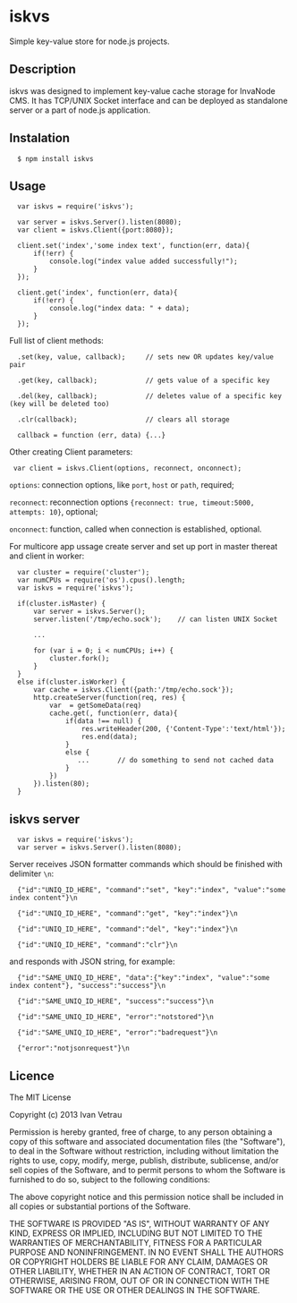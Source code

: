 iskvs
==============

Simple key-value store for node.js projects.

## Description

iskvs was designed to implement key-value cache storage for InvaNode CMS. It has TCP/UNIX Socket interface and can be deployed as standalone server or a part of node.js application.

## Instalation

      $ npm install iskvs

## Usage

      var iskvs = require('iskvs');
      
      var server = iskvs.Server().listen(8080);
      var client = iskvs.Client({port:8080});

      client.set('index','some index text', function(err, data){
          if(!err) {
              console.log("index value added successfully!");
          }
      });

      client.get('index', function(err, data){
          if(!err) {
              console.log("index data: " + data);
          }
      });

Full list of client methods: 

      .set(key, value, callback);     // sets new OR updates key/value pair 
      
      .get(key, callback);            // gets value of a specific key
      
      .del(key, callback);            // deletes value of a specific key (key will be deleted too)
      
      .clr(callback);                 // clears all storage

      callback = function (err, data) {...} 

Other creating Client parameters:
      
     var client = iskvs.Client(options, reconnect, onconnect);

`options`: connection options, like `port`, `host` or `path`, required;

`reconnect`: reconnection options `{reconnect: true, timeout:5000, attempts: 10}`, optional;
         
`onconnect`: function, called when connection is established, optional.

For multicore app ussage create server and set up port in master thereat and client in worker:
      
      var cluster = require('cluster');
      var numCPUs = require('os').cpus().length;
      var iskvs = require('iskvs');
      
      if(cluster.isMaster) {
          var server = iskvs.Server();
          server.listen('/tmp/echo.sock');    // can listen UNIX Socket

          ...

          for (var i = 0; i < numCPUs; i++) {
              cluster.fork();
          }
      }
      else if(cluster.isWorker) {
          var cache = iskvs.Client({path:'/tmp/echo.sock'});
          http.createServer(function(req, res) {
              var  = getSomeData(req)
              cache.get(, function(err, data){
                  if(data !== null) {
                      res.writeHeader(200, {'Content-Type':'text/html'});
                      res.end(data);
                  }
                  else {
                     ...       // do something to send not cached data
                  }  
              })
          }).listen(80);  
      }
      
## iskvs server
      
      var iskvs = require('iskvs');
      var server = iskvs.Server().listen(8080);

Server receives JSON formatter commands which should be finished with delimiter `\n`:

      {"id":"UNIQ_ID_HERE", "command":"set", "key":"index", "value":"some index content"}\n

      {"id":"UNIQ_ID_HERE", "command":"get", "key":"index"}\n

      {"id":"UNIQ_ID_HERE", "command":"del", "key":"index"}\n

      {"id":"UNIQ_ID_HERE", "command":"clr"}\n

and responds with JSON string, for example:

      {"id":"SAME_UNIQ_ID_HERE", "data":{"key":"index", "value":"some index content"}, "success":"success"}\n

      {"id":"SAME_UNIQ_ID_HERE", "success":"success"}\n

      {"id":"SAME_UNIQ_ID_HERE", "error":"notstored"}\n

      {"id":"SAME_UNIQ_ID_HERE", "error":"badrequest"}\n

      {"error":"notjsonrequest"}\n

## Licence

The MIT License

Copyright (c) 2013 Ivan Vetrau

Permission is hereby granted, free of charge, to any person obtaining a copy of this software and associated documentation files (the "Software"), to deal in the Software without restriction, including without limitation the rights to use, copy, modify, merge, publish, distribute, sublicense, and/or sell copies of the Software, and to permit persons to whom the Software is furnished to do so, subject to the following conditions:

The above copyright notice and this permission notice shall be included in all copies or substantial portions of the Software.

THE SOFTWARE IS PROVIDED "AS IS", WITHOUT WARRANTY OF ANY KIND, EXPRESS OR IMPLIED, INCLUDING BUT NOT LIMITED TO THE WARRANTIES OF MERCHANTABILITY, FITNESS FOR A PARTICULAR PURPOSE AND NONINFRINGEMENT. IN NO EVENT SHALL THE AUTHORS OR COPYRIGHT HOLDERS BE LIABLE FOR ANY CLAIM, DAMAGES OR OTHER LIABILITY, WHETHER IN AN ACTION OF CONTRACT, TORT OR OTHERWISE, ARISING FROM, OUT OF OR IN CONNECTION WITH THE SOFTWARE OR THE USE OR OTHER DEALINGS IN THE SOFTWARE.